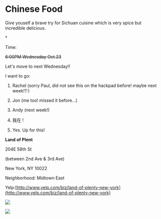 # Chinese Food

Give youself a brave try for Sichuan cuisine which is very spice but incredible delicious.

†

Time:

<s>6:00PM Wednesday Oct.23</s>

Let's move to next Wednesday!!

I want to go:

1. Rachel (sorry Paul, did not see this on the hackpad before! maybe next week!?:)

2. Jon (me too!  missed it before...)

3. Andy (next week!)

1.  我在 !
2.  Yes. Up for this!

**Land of Plent**

204E 58th St

(between 2nd Ave & 3rd Ave) 

New York, NY 10022

Neighborhood: Midtown East

Yelp:[](http://www.yelp.com/biz/land-of-plenty-new-york)[http://www.yelp.com/biz/land-of-plenty-new-york](http://www.yelp.com/biz/land-of-plenty-new-york)

![](http://s3-media2.ak.yelpcdn.com/bphoto/e93oZvnfh6zJvdqgTc1P6g/l.jpg)

![](http://s3-media3.ak.yelpcdn.com/bphoto/03P0BdbtiFfSvmkpaOlksw/l.jpg)